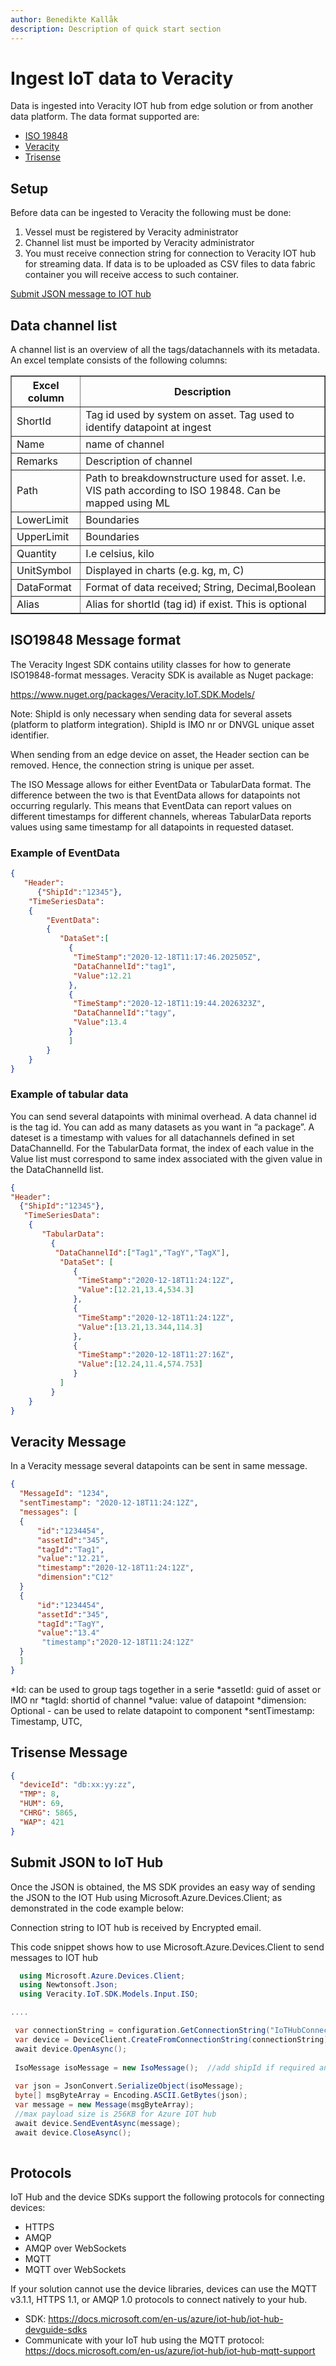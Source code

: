 ```yaml
---
author: Benedikte Kallåk
description: Description of quick start section
---
```


# Ingest IoT data to Veracity

Data is ingested into Veracity IOT hub from edge solution or from another data platform. 
The data format supported are:
 - [ISO 19848](#iso19848-message-format)
 - [Veracity ](#veracity-message)
 - [Trisense](#trisense-message)

## Setup
Before data can be ingested to Veracity the following must be done:
1.	Vessel must be registered by Veracity administrator
2.	Channel list must be imported by Veracity administrator
3.	You must receive connection string for connection to Veracity IOT hub for streaming data. If data is to be uploaded as CSV files to data fabric container you will receive access to such container.

[Submit JSON message to IOT hub](#submit-json--to-iot-hub)

## Data channel list

A channel list is an overview of all the tags/datachannels with its metadata. 
An excel template consists of the following columns:

<table border="1" width="100%">
    <thead>
      <tr>	  
	    <th>Excel column</th>
        <th>Description</th>        
      </tr>
    </thead>
    <tbody>             
		<tr>
		    <td>ShortId</td>
            <td>Tag id used by system on asset. Tag used to identify datapoint at ingest </td>
        </tr>
		<tr>
		    <td>Name</td>
            <td>name of channel</td>
        </tr>
		<tr>
		    <td>Remarks</td>
            <td>Description of channel</td>                  
        </tr>
		<tr>
		    <td>Path</td>
            <td>Path to breakdownstructure used for asset. I.e. VIS path according to ISO 19848. Can be mapped using ML </td>                  
        </tr>
		<tr>
		    <td>LowerLimit</td>
            <td>Boundaries</td>                  
        </tr>
		<tr>
		    <td>UpperLimit</td>
            <td>Boundaries</td>                  
        </tr>
		<tr>
		    <td>Quantity</td>
            <td>I.e celsius, kilo</td>                  
        </tr>
		<tr>
		    <td>UnitSymbol</td>
            <td>Displayed in charts (e.g. kg, m, C)</td>                  
        </tr>	
		<tr>
		    <td>DataFormat</td>
            <td>Format of data received; String, Decimal,Boolean</td>                  
        </tr>	
		<tr>
		    <td>Alias</td>
            <td>Alias for shortId (tag id) if exist. This is optional</td>                  
        </tr>	
 	</tbody>
 </table>


## ISO19848 Message format

The Veracity Ingest SDK contains utility classes for how to generate ISO19848-format messages.
Veracity SDK is available as Nuget package:

https://www.nuget.org/packages/Veracity.IoT.SDK.Models/


Note: ShipId is only necessary when sending data for several assets (platform to platform integration).
ShipId is IMO nr or DNVGL unique asset identifier.

When sending from an edge device on asset, the Header section can be removed. Hence, the connection string is unique per asset.

The ISO Message allows for either EventData or TabularData format. The difference between the two is that EventData allows for datapoints not occurring regularly. 
This means that EventData can report values on different timestamps for different channels, whereas TabularData reports values using same timestamp for all datapoints in requested dataset. 

### Example of EventData

```json
{
   "Header":
      {"ShipId":"12345"},
    "TimeSeriesData":
	{
	    "EventData":
		{
		   "DataSet":[
		     {
			  "TimeStamp":"2020-12-18T11:17:46.202505Z",
			  "DataChannelId":"tag1",
			  "Value":12.21
			 },
			 {
			  "TimeStamp":"2020-12-18T11:19:44.2026323Z",
			  "DataChannelId":"tagy",
			  "Value":13.4
			 }
			 ]
		}
	}
}
```

### Example of tabular data
You can send several datapoints with minimal overhead.  A data channel id is the tag id. You can add as many datasets as you want in “a package”. A dateset is a timestamp with values for all datachannels defined in set DataChannelId.
For the TabularData format, the index of each value in the Value list must correspond to same index associated with the given value in the DataChannelId list. 
```json
{
"Header":
  {"ShipId":"12345"},
   "TimeSeriesData":
    {
	   "TabularData":
	     {		
		  "DataChannelId":["Tag1","TagY","TagX"],
		   "DataSet": [
		      {
			   "TimeStamp":"2020-12-18T11:24:12Z",
			   "Value":[12.21,13.4,534.3]
			  },
			  {
			   "TimeStamp":"2020-12-18T11:24:12Z",
			   "Value":[13.21,13.344,114.3]
			  },
              {
			   "TimeStamp":"2020-12-18T11:27:16Z",
			   "Value":[12.24,11.4,574.753]
			  }			  
		   ]
		 }
	}
}	
```	   
	   
## Veracity Message
In a Veracity message several datapoints can be sent in same message.
	
```json
{  
  "MessageId": "1234",
  "sentTimestamp": "2020-12-18T11:24:12Z",
  "messages": [
  {
      "id":"1234454",
	  "assetId":"345",
	  "tagId":"Tag1",
	  "value":"12.21",
      "timestamp":"2020-12-18T11:24:12Z",	  
	  "dimension":"C12"    
  }
  {
      "id":"1234454",
	  "assetId":"345",
	  "tagId":"TagY",
	  "value":"13.4"    
	   "timestamp":"2020-12-18T11:24:12Z"	  
  }
  ]
}
```	   
*Id: can be used to group tags together in a serie
*assetId: guid of asset or IMO nr
*tagId: shortid of channel
*value: value of datapoint
*dimension: Optional - can be used to relate datapoint to component
*sentTimestamp: Timestamp, UTC, 

## Trisense Message
	
```json
{  
  "deviceId": "db:xx:yy:zz",
  "TMP": 8,
  "HUM": 69,
  "CHRG": 5865,
  "WAP": 421
}
```	   

## Submit JSON to IoT Hub

Once the JSON is obtained, the MS SDK provides an easy way of sending the JSON to the IOT Hub using Microsoft.Azure.Devices.Client; as demonstrated in the code example below:

Connection string to IOT hub is received by Encrypted email.

This code snippet shows how to use Microsoft.Azure.Devices.Client to send messages to IOT hub

```cs
  using Microsoft.Azure.Devices.Client;
  using Newtonsoft.Json;
  using Veracity.IoT.SDK.Models.Input.ISO;

....

 var connectionString = configuration.GetConnectionString("IoTHubConnectionString");
 var device = DeviceClient.CreateFromConnectionString(connectionString);
 await device.OpenAsync();
			
 IsoMessage isoMessage = new IsoMessage();  //add shipId if required and timeseruesdata
 
 var json = JsonConvert.SerializeObject(isoMessage);
 byte[] msgByteArray = Encoding.ASCII.GetBytes(json);
 var message = new Message(msgByteArray);
 //max payload size is 256KB for Azure IOT hub
 await device.SendEventAsync(message);
 await device.CloseAsync();
 
```

## Protocols
IoT Hub and the device SDKs support the following protocols for connecting devices:
- HTTPS
- AMQP
- AMQP over WebSockets
- MQTT
- MQTT over WebSockets

If your solution cannot use the device libraries, devices can use the MQTT v3.1.1, HTTPS 1.1, or AMQP 1.0 protocols to connect natively to your hub.
- SDK: https://docs.microsoft.com/en-us/azure/iot-hub/iot-hub-devguide-sdks
- Communicate with your IoT hub using the MQTT protocol: https://docs.microsoft.com/en-us/azure/iot-hub/iot-hub-mqtt-support
